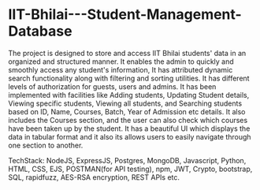 # IIT-Bhilai---Student-Management-Database
The project is designed to store and access IIT Bhilai students' data in an organized and structured manner. It enables the admin to quickly and smoothly access any student's information, It has attributed dynamic search functionality along with filtering and sorting utilities. It has different levels of authorization for guests, users and admins. 
It has been implemented with facilities like Adding students, Updating Student details, Viewing specific students, Viewing all students, and Searching students based on ID, Name, Courses, Batch, Year of Admission etc details.
It also includes the Courses section, and the user can also check which courses have been taken up by the student. 
It has a beautiful UI which displays the data in tabular format and it also its allows users to easily navigate through one section to another. 



TechStack: NodeJS, ExpressJS, Postgres, MongoDB, Javascript, Python, HTML, CSS, EJS, POSTMAN(for API testing), npm, JWT, Crypto, bootstrap, SQL, rapidfuzz, AES-RSA encryption, REST APIs etc. 
